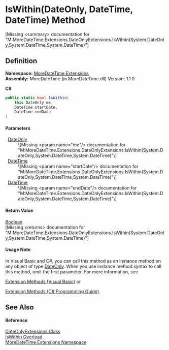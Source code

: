 # IsWithin(DateOnly, DateTime, DateTime) Method


\[Missing &lt;summary&gt; documentation for "M:MoreDateTime.Extensions.DateOnlyExtensions.IsWithin(System.DateOnly,System.DateTime,System.DateTime)"\]



## Definition
**Namespace:** <a href="N_MoreDateTime_Extensions">MoreDateTime.Extensions</a>  
**Assembly:** MoreDateTime (in MoreDateTime.dll) Version: 1.1.0

**C#**
``` C#
public static bool IsWithin(
	this DateOnly me,
	DateTime startDate,
	DateTime endDate
)
```



#### Parameters
<dl><dt>  <a href="https://learn.microsoft.com/dotnet/api/system.dateonly" target="_blank" rel="noopener noreferrer">DateOnly</a></dt><dd>\[Missing &lt;param name="me"/&gt; documentation for "M:MoreDateTime.Extensions.DateOnlyExtensions.IsWithin(System.DateOnly,System.DateTime,System.DateTime)"\]</dd><dt>  <a href="https://learn.microsoft.com/dotnet/api/system.datetime" target="_blank" rel="noopener noreferrer">DateTime</a></dt><dd>\[Missing &lt;param name="startDate"/&gt; documentation for "M:MoreDateTime.Extensions.DateOnlyExtensions.IsWithin(System.DateOnly,System.DateTime,System.DateTime)"\]</dd><dt>  <a href="https://learn.microsoft.com/dotnet/api/system.datetime" target="_blank" rel="noopener noreferrer">DateTime</a></dt><dd>\[Missing &lt;param name="endDate"/&gt; documentation for "M:MoreDateTime.Extensions.DateOnlyExtensions.IsWithin(System.DateOnly,System.DateTime,System.DateTime)"\]</dd></dl>

#### Return Value
<a href="https://learn.microsoft.com/dotnet/api/system.boolean" target="_blank" rel="noopener noreferrer">Boolean</a>  
\[Missing &lt;returns&gt; documentation for "M:MoreDateTime.Extensions.DateOnlyExtensions.IsWithin(System.DateOnly,System.DateTime,System.DateTime)"\]

#### Usage Note
In Visual Basic and C#, you can call this method as an instance method on any object of type <a href="https://learn.microsoft.com/dotnet/api/system.dateonly" target="_blank" rel="noopener noreferrer">DateOnly</a>. When you use instance method syntax to call this method, omit the first parameter. For more information, see <a href="https://docs.microsoft.com/dotnet/visual-basic/programming-guide/language-features/procedures/extension-methods" target="_blank" rel="noopener noreferrer">

Extension Methods (Visual Basic)</a> or <a href="https://docs.microsoft.com/dotnet/csharp/programming-guide/classes-and-structs/extension-methods" target="_blank" rel="noopener noreferrer">

Extension Methods (C# Programming Guide)</a>.

## See Also


#### Reference
<a href="T_MoreDateTime_Extensions_DateOnlyExtensions">DateOnlyExtensions Class</a>  
<a href="Overload_MoreDateTime_Extensions_DateOnlyExtensions_IsWithin">IsWithin Overload</a>  
<a href="N_MoreDateTime_Extensions">MoreDateTime.Extensions Namespace</a>  
